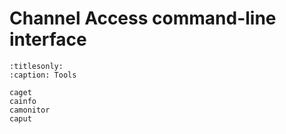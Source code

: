 # Channel Access command-line interface

``` {toctree}
:titlesonly:
:caption: Tools

caget
cainfo
camonitor
caput
```
